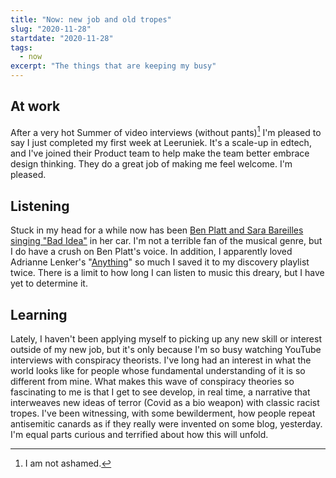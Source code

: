 ```yaml
---
title: "Now: new job and old tropes"
slug: "2020-11-28"
startdate: "2020-11-28"
tags:
  - now
excerpt: "The things that are keeping my busy"
---
```

## At work
After a very hot Summer of video interviews (without pants)[^1] I'm pleased to say I just completed my first week at Leeruniek. It's a scale-up in edtech, and I've joined their Product team to help make the team better embrace design thinking. They do a great job of making me feel welcome. I'm pleased.

## Listening
Stuck in my head for a while now has been [Ben Platt and Sara Bareilles singing "Bad Idea"](https://www.youtube.com/watch?v=zl8TjLH752Q&ab_channel=LittleMoreLela) in her car. I'm not a terrible fan of the musical genre, but I do have a crush on Ben Platt's voice. In addition, I apparently loved Adrianne Lenker's "[Anything](https://youtu.be/og6mVQ5c5M0)" so much I saved it to my discovery playlist twice. There is a limit to how long I can listen to music this dreary, but I have yet to determine it.

## Learning
Lately, I haven't been applying myself to picking up any new skill or interest outside of my new job, but it's only because I'm so busy watching YouTube interviews with conspiracy theorists. I've long had an interest in what the world looks like for people whose fundamental understanding of it is so different from mine. What makes this wave of conspiracy theories so fascinating to me is that I get to see develop, in real time, a narrative that interweaves new ideas of terror (Covid as a bio weapon) with classic racist tropes. I've been witnessing, with some bewilderment, how people repeat antisemitic canards as if they really were invented on some blog, yesterday. I'm equal parts curious and terrified about how this will unfold.

[^1]: I am not ashamed.
